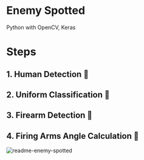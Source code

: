 # Enemy Spotted
Python with OpenCV, Keras

# Steps
## 1. Human Detection :runner:

## 2. Uniform Classification :shirt:

## 3. Firearm Detection :gun:

## 4. Firing Arms Angle Calculation :triangular_ruler:

![readme-enemy-spotted](https://user-images.githubusercontent.com/20737479/105256590-5fdff900-5bc9-11eb-8599-a1ea2338b542.JPG)
